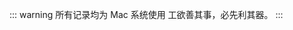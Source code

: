 ::: warning 所有记录均为 Mac 系统使用
工欲善其事，必先利其器。
:::

<script setup>
import index from './index.vue'

const data = [
  {
    text: "影音阅读",
    items: [
      {
        text: "IINA",
        type: "播放器",
        desc: "适用于 macOS 的现代媒体播放器。",
        link: "https://iina.io/",
        github: "https://github.com/iina/iina",
        tags: [{ text: "免费", type: "tip" }],
      },
      {
        text: "Infuse",
        type: "播放器",
        icon: "/Infuse.png",
        link: "https://firecore.cn/infuse",
        tags: [{ text: "收费", type: "warning" }],
        desc: "优雅强大的视频播放器，支持几乎所有视频格式，适用于iPhone、iPad、Apple TV和Mac。",
      },
      {
        text: "MarkMark",
        type: "网址记录",
        icon: "/MarkMark.png",
        link: "https://apps.apple.com/cn/app/markmark/id6475077023",
        tags: [{ text: "收费", type: "warning" }],
        desc: "全新的收藏工具，帮助你收集和整理文章、网站和各类网页，超越普通书签和稍后阅读应用的功能。",
      },
      {
        text: "Chrome",
        type: "浏览器",
        desc: "Chrome，不一样的浏览器体验",
        icon: "/chrome.png",
        link: "https://www.google.cn/intl/zh-CN/chrome/",
        tags: [{ text: "免费", type: "tip" }],
      },
      {
        text: "Spark",
        type: "邮件客户端",
        desc: "智能、直观的电子邮件客户端，帮助您轻松管理收件箱，支持多账户、智能通知和团队协作功能。",
        link: "https://sparkmailapp.com/",
        tags: [
          { text: "基础免费", type: "tip" },
        ],
      },
    ],
  },
  {
    text: "小工具",
    items: [
      {
        text: "Itsycal",
        type: "日历",
        desc: "Itsycal 是一个微型菜单栏日历。如果需要，它会将您的事件显示为 Mac 日历应用程序的伴侣。",
        link: "https://www.mowglii.com/itsycal/",
        tags: [{ text: "免费", type: "tip" }],
      },
      {
        text: "Easydict",
        type: "翻译",
        icon: "/Easydict.png",
        link: "https://github.com/tisfeng/Easydict",
        tags: [{ text: "免费", type: "tip" }],
        desc: "Easydict 是一个简洁易用的词典翻译 macOS App，能够轻松优雅地查找单词或翻译文本。",
      },
      {
        text: "Strongbox",
        type: "密码记录",
        desc: "功能强大的密码管理器，安全可靠，支持iPhone、iPad和Mac，不必再忘记密码。",
        link: "https://strongboxsafe.com/",
        tags: [{ text: "收费", type: "warning" }],
      },
      {
        text: "iShot Pro",
        type: "截图",
        icon: "/iShotPro.png",
        link: "https://www.better365.cn/ishot.html",
        tags: [{ text: "收费", type: "warning" }],
        desc: "截图、长截图、全屏带壳截图、贴图、标注、取色、录屏、录音、OCR、翻译，一个顶十个，样样皆优秀！",
      },
      {
        text: "PasteNow",
        type: "剪贴板",
        link: "https://pastenow.app/",
        tags: [{ text: "收费", type: "warning" }],
        desc: "跨平台剪贴板管理工具，专注隐私与易用，通过iCloud同步所有iOS和macOS设备的剪贴板记录。",
      },
      {
        text: "MonitorControl",
        type: "显示器调节",
        icon: "/MonitorControl.png",
        link: "https://github.com/MonitorControl/MonitorControl",
        github: "https://github.com/MonitorControl/MonitorControl",
        desc: "控制外部显示器的亮度和音量，并显示本机OSD。使用menulet滑块或键盘，包括本机Apple键！",
        tags: [{ text: "免费", type: "tip" }],
      },
      {
        text: "Manico",
        type: "小工具",
        link: "https://manico.im/#home",
        tags: [{ text: "收费", type: "warning" }],
        desc: "Manico 是一个为 macOS 设计的快速的 App 启动和切换工具",
      },
      {
        text: "Downie",
        type: "视频下载",
        icon: "/Downie.png",
        desc: "简单易用的视频下载工具，支持从YouTube、Vimeo等上千个网站下载视频，自动检测浏览器中的视频。",
        link: "https://software.charliemonroe.net/downie/",
        tags: [{ text: "收费", type: "warning" }],
      },
      {
        text: "One Switch",
        type: "快捷按键",
        icon: "/OneSwitch.png",
        desc: "所有强大的开关都集中在一个地方。",
        link: "https://fireball.studio/oneswitch/",
        tags: [
          { text: "收费", type: "warning" },
          { text: "弃用", type: "danger" },
        ],
      },
    ],
  },
  {
    text: "系统",
    items: [
      {
        text: "Homebrew",
        type: "App 管理",
        link: "https://brew.sh/",
        github: "https://github.com/Homebrew/brew",
        tags: [{ text: "免费", type: "tip" }],
        desc: "macOS（或Linux）的缺失包管理器，轻松安装各类软件。",
      },
      {
        text: "Keka",
        type: "解压缩",
        icon: "/Keka.png",
        link: "https://www.keka.io/",
        tags: [{ text: "官网免费", type: "tip" }],
        desc: "macOS文件压缩解压工具，存储更多内容，保护隐私共享文件。",
      },
      {
        text: "raycast",
        type: "启动器",
        link: "https://www.raycast.com/",
        tags: [
          { text: "基础免费", type: "tip" },
          { text: "收费", type: "warning" },
        ],
        desc: "极速可扩展的启动器，帮助你完成任务、计算、分享链接等多种功能。",
      },
      {
        text: "proxyman",
        type: "拦截",
        link: "https://proxyman.io/",
        tags: [
          { text: "基础免费", type: "tip" },
          { text: "收费", type: "warning" },
        ],
        desc: "一流的macOS原生应用，用于捕获、解密和模拟HTTP/HTTPS流量，提供全面的调试工具。",
      },
      {
        text: "网速&电池",
        type: "网速",
        desc: "实时网速 & 电池健康",
        icon: "/internetSpeed.png",
        link: "https://apps.apple.com/cn/app/%E7%BD%91%E9%80%9F-%E7%94%B5%E6%B1%A0/id1387780159?mt=12",
        tags: [{ text: "收费", type: "warning" }],
      },
      {
        text: "App Cleaner & Uninstaller",
        type: "卸载",
        desc: "智能、直观且高效的Mac清理工具，用于卸载应用程序并管理各类扩展。",
        icon: "/AppCleaner.png",
        link: "https://nektony.com/mac-app-cleaner",
        tags: [{ text: "收费", type: "warning" }],
      },
      {
        text: "AdGuard",
        type: "广告拦截",
        link: "https://adguard.app/zh_cn/adguard-mac/overview.html",
        tags: [{ text: "收费", type: "warning" }],
        desc: "专为macOS设计的独立广告拦截程序，提供比浏览器扩展更多功能，拦截各种应用内广告，保护隐私。",
      },
      {
        text: "Bartender",
        type: "状态栏",
        link: "https://www.macbartender.com/",
        tags: [{ text: "收费", type: "warning" }],
        desc: "强大的菜单栏管理工具，让你完全控制菜单栏项目的显示与隐藏，支持快速显示、搜索和自定义快捷键。",
      },
      {
        text: "Shadowrocket",
        type: "代理",
        desc: "基于规则的代理工具客户端，适用于iPhone/iPad。",
        icon: "/Shadowrocket.png",
        link: "https://apps.apple.com/us/app/shadowrocket/id932747118?l=zh-Hans-CN",
        tags: [
          { text: "收费", type: "warning" },
          { text: "外区", type: "warning" },
        ],
      },
      {
        text: "VMware Fusion",
        type: "虚拟机",
        icon: "/VMware.png",
        desc: "强大的桌面虚拟化软件，允许Mac用户在macOS上运行Windows等其他操作系统，支持多种虚拟化需求。",
        link: "https://www.vmware.com/products/fusion.html",
        tags: [
          { text: "免费", type: "tip" },
        ],
      },
    ],
  },
  {
    text: "弃用",
    items: [
      {
        text: "MenubarX",
        type: "浏览器",
        desc: "MenubarX 是一款强大的 Mac 菜单栏浏览器，把网页添加到菜单栏上，像原生 App 一样即开即用，为你打开 Web Apps 的新世界。",
        link: "https://menubarx.app/",
        tags: [
          { text: "收费", type: "warning" },
          { text: "弃用", type: "danger" },
        ],
      },
      {
        text: "Thor",
        type: "小工具",
        icon: "/Thor.png",
        desc: "快速打开指定应用程序的启动工具。",
        link: "https://apps.apple.com/us/app/thor-launcher/id1120999687?l=zh-Hans-CN&mt=12",
        github: "https://github.com/gbammc/Thor",
        tags: [{ text: "免费", type: "tip" }, { text: "macOS 15", type: "danger" }],
      },
      {
        text: "OnlySwitch",
        type: "快捷按键",
        icon: "/OnlySwitch.png",
        desc: "菜单栏多合一开关工具，简洁实用。",
        link: "https://github.com/jacklandrin/OnlySwitch",
        tags: [
          { text: "免费", type: "tip" },
          { text: "弃用", type: "danger" },
        ],
      },
    ],
  },
];
</script>

<index :data="data"/>
